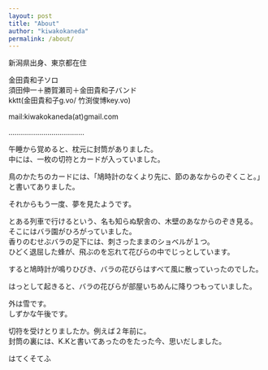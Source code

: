 ```yaml
---
layout: post
title: "About"
author: "kiwakokaneda"
permalink: /about/
---
```


新潟県出身、東京都在住  

金田貴和子ソロ  
須田伸一＋勝賀瀬司＋金田貴和子バンド  
kktt(金田貴和子g.vo/ 竹渕俊博key.vo)  

mail:kiwakokaneda(at)gmail.com  

.....................................

午睡から覚めると、枕元に封筒がありました。  
中には、一枚の切符とカードが入っていました。  

鳥のかたちのカードには、「鳩時計のなくより先に、節のあなからのぞくこと。」と書いてありました。  

それからもう一度、夢を見たようです。  

とある列車で行けるという、名も知らぬ駅舎の、木壁のあなからのぞき見る。  
そこにはバラ園がひろがっていました。  
香りのむせぶバラの足下には、刺さったままのショベルが１つ。  
ひどく退屈した蜂が、飛ぶのを忘れて花びらの中でじっとしています。  

すると鳩時計が鳴りひびき、バラの花びらはすべて風に散っていったのでした。  

はっとして起きると、バラの花びらが部屋いちめんに降りつもっていました。  

外は雪です。  
しずかな午後です。  

切符を受けとりましたか。例えば２年前に。  
封筒の裏には、K.Kと書いてあったのをたった今、思いだしました。  

はてくそてふ  
